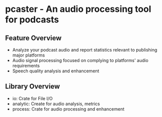 # pcaster - An audio processing tool for podcasts

## Feature Overview

- Analyze your podcast audio and report statistics relevant to publishing major platforms
- Audio signal processing focused on complying to platforms' audio requirements
- Speech quality analysis and enhancement

## Library Overview

- io: Crate for File I/O
- analytic: Create for audio analysis, metrics
- process: Crate for audio processing and enhancement

